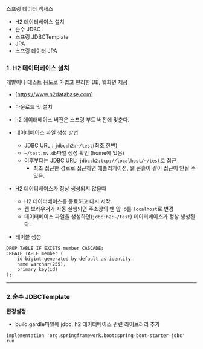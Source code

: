 스프링 데이터 액세스
- H2 데이터베이스 설치
- 순수 JDBC
- 스프링 JDBCTemplate
- JPA
- 스프링 데이터 JPA

### 1. H2 데이터베이스 설치
 개발이나 테스트 용도로 가볍고 편리한 DB, 웹화면 제공
 - [https://www.h2database.com]
 - 다운로드 및 설치
 - h2 데이터베이스 버전은 스프링 부트 버전에 맞춘다.
 - 데이터베이스 파일 생성 방법
	 - JDBC URL : `jdbc:h2:~/test`(최초 한번)
	 - `~/test.mv.db`파일 생성 확인 (home에 있음)
	 - 이후부터는 JDBC URL: `jdbc:h2:tcp://localhost/~/test`로 접근
		 - 최초 접근한 경로로 접근하면 애플리케이션, 웹 콘솔이 같이 접근이 안될 수 있음.

- H2 데이터베이스가 정상 생성되지 않을때
	- H2 데이터베이스를 종료하고 다시 시작.
	- 웹 브라우저가 자동 실행되면 주소창의 맨 앞 ip를 `localhost`로 변경
	- 데이터베이스 파일을 생성하면(`jdbc:h2:~/test`) 데이터베이스가 정상 생성된다.

- 테이블 생성
```
DROP TABLE IF EXISTS member CASCADE;
CREATE TABLE member (
	id bigint generated by default as identity,
	name varchar(255),
	primary key(id)
);
```

***

### 2.순수 JDBCTemplate 

**환경설정**

- build.gardle파일에 jdbc, h2 데이터베이스 관련 라이브러리 추가
```
implementation 'org.springframework.boot:spring-boot-starter-jdbc'
run
```